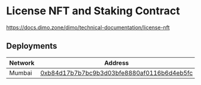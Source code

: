 # License NFT and Staking Contract

https://docs.dimo.zone/dimo/technical-documentation/license-nft

## Deployments

| Network | Address |
|-|-|
| Mumbai | [0xb84d17b7b7bc9b3d03bfe8880af0116b6d4eb5fc](https://mumbai.polygonscan.com/address/0xb84d17b7b7bc9b3d03bfe8880af0116b6d4eb5fc) |
